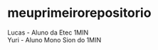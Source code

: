 # meuprimeirorepositorio

Lucas - Aluno da Etec 1MIN
<br>
Yuri - Aluno Mono Sion do 1MIN
<div style="background-color:red;" width="100px" height="100px"></div>
